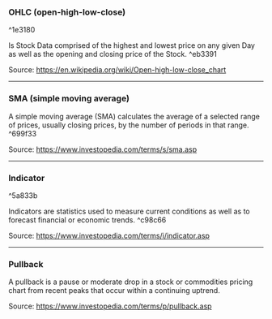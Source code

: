 ### OHLC (open-high-low-close)

^1e3180

Is Stock Data comprised of the highest and lowest price  on any given Day as well as the opening and closing price of the Stock. ^eb3391

Source: https://en.wikipedia.org/wiki/Open-high-low-close_chart
***

### SMA (simple moving average)

A simple moving average (SMA) calculates the average of a selected range of prices, usually closing prices, by the number of periods in that range. ^699f33

Source: https://www.investopedia.com/terms/s/sma.asp

***

### Indicator

^5a833b

Indicators are statistics used to measure current conditions as well as to forecast financial or economic trends. ^c98c66

Source: https://www.investopedia.com/terms/i/indicator.asp

***

### Pullback

A pullback is a pause or moderate drop in a stock or commodities pricing chart from recent peaks that occur within a continuing uptrend.

Source: https://www.investopedia.com/terms/p/pullback.asp



